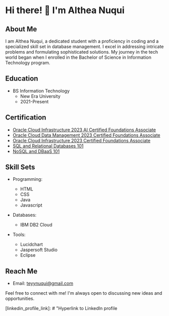 # Hi there! 👋 I'm Althea Nuqui

## About Me

I am Althea Nuqui, a dedicated student with a proficiency in coding and a specialized skill set in database management. I excel in addressing intricate problems and formulating sophisticated solutions. My journey in the tech world began when I enrolled in the Bachelor of Science in Information Technology program.

## Education

- BS Information Technology
  - New Era University
  - 2021-Present

## Certification

- [Oracle Cloud Infrastructure 2023 AI Certified Foundations Associate](https://catalog-education.oracle.com/pls/certview/sharebadge?id=B910989FEFF5F0F67EDF20233BA01991BA8CB87F3B5658360064250F8DCCA775)
- [Oracle Cloud Data Management 2023 Certified Foundations Associate](https://catalog-education.oracle.com/pls/certview/sharebadge?id=EDB47D05EE26B3A7D7D048CE7E23CCD740B10888A451A8FB573138A2B62FC42B&fbclid=IwAR3OeoOrXj1RI47QbMxLkS0KYQxf2fVelJIROU9JzTeOZ8n5ykGBJiwSN6E)
- [Oracle Cloud Infrastructure 2023 Certified Foundations Associate](https://catalog-education.oracle.com/pls/certview/sharebadge?id=7EBBC6EBDB38694DF8DB7A8F5B7BF6242CD7551F874C815311DEC39459360A86&fbclid=IwAR02bfeyerNX9biu-2VYR6a6EW3PpSPq2pAePv_FOv8rT_9grflxtNriZrc)
- [SQL and Relational Databases 101](https://courses.cognitiveclass.ai/certificates/edfa92b5c19d4138b074a4612c2ca483)
- [NoSQL and DBaaS 101](https://courses.cognitiveclass.ai/certificates/57a9ae5432d247aeb6303f2945707126?fbclid=IwZXh0bgNhZW0CMTEAAR1TuK8zi_OCS-0mU-WXZJLfKtRXROkH7mCLksH9RGZ1v1EARu-vxiBb_aM_aem_AaiuIAcz3XR1rZrW01-C-ahZCnvaxyi-DUCnamUFVxY_Kia5oEHTuHaeMd4nE41tUdV6Nr1kTe-NCx5ofZ7_Tr-u)

## Skill Sets

- Programming:
  - HTML
  - CSS
  - Java
  - Javascript

- Databases:
  - IBM DB2 Cloud

- Tools:
  - Lucidchart
  - Jaspersoft Studio
  - Eclipse

## Reach Me
- Email: teyynuqui@gmail.com

Feel free to connect with me! I'm always open to discussing new ideas and opportunities.

[certification_link1]: # "Hyperlink to Oracle Cloud Infrastructure 2023 AI Certified Foundations Associate certification"
[certification_link2]: # "Hyperlink to Oracle Cloud Data Management 2023 Certified Foundations Associate certification"
[certification_link3]: # "Hyperlink to Oracle Cloud Infrastructure 2023 Certified Foundations Associate certification"
[certification_link4]: # "Hyperlink to SQL and Relational Databases 101 certification"
[linkedin_profile_link]: # "Hyperlink to LinkedIn profile
